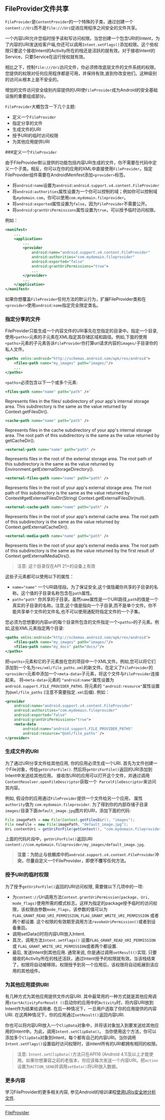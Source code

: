 ## FileProvider文件共享
`FileProvider`是`ContentProvider`的一个特殊的子类，通过创建一个`content://Uri`而不是`file:///Uri`促进应用程序之间安全的文件共享。

一个内容URI允许您临时授予读和写访问权限。当您创建一个包含URI的Intent，为了内容的URI发送给客户端,你还可以调用`Intent.setFlags()`添加权限。这个些权限只要这个接收Intent的Activity所在的栈还是活跃的就有效。对于接收Intent的Service，只要Service在运行授权就有效。

相比之下，控制`file:///Uri`访问文件，你必须修改底层文件的文件系统的权限。您提供的权限对任何应用程序都是可用，并保持有效,直到你改变他们。这种级别的访问从根本上是不安全的。

增加的文件访问安全级别内容提供的URI使`FileProvider`成为Android的安全基础设施的重要组成部分。

`FileProvider`大概包含一下几个主题:
- 定义一个`FileProvider`
- 指定分享的文件
- 生成文件的URI
- 授予URI的临时访问权限
- 为其他应用提供URI



###定义一个`FileProvider`

由于FileProvider默认提供的功能包括内容URI生成的文件，你不需要在代码中定义一个子类。相反，你可以在你的应用的XML中直接使用`FileProvider`。指定FileProvider组件需要在AndroidMenifest添加`<provider>`标签。
- 将`android:name`设置为`android:android.support.v4.content.FileProvider`
- 将`android:authorities`属性设置为一个你可以控制的域；例如你可以控制域名`mydomain.com`，你可以使用`com.mydomain.fileprovider`。
- 将`android:exported`属性设置为`false`，因为`FileProvider`不需要公开。
- 将`android:grantUriPermissions`属性设置为`true`，可以授予临时访问权限。

例如：
```xml
<manifest>
    ...
    <application>
        ...
        <provider
            android:name="android.support.v4.content.FileProvider"
            android:authorities="com.mydomain.fileprovider"
            android:exported="false"
            android:grantUriPermissions="true">
            ...
        </provider>
        ...
    </application>
</manifest>
```
如果你想覆盖`FileProvider`任何方法的默认行为，扩展FileProvider类和在`<provider>`使用`android:name`指定完全限定类名。

### 指定分享的文件
FileProvider只能生成一个内容文件的URI事先在您指定的目录中。指定一个目录,使用`<paths>`元素的子元素在XML指定其存储区域和路径。例如,下面的使用`<paths>`元素的子元素告诉`FileProvider`你打算uri请求内容的`images/`子目录你的私人文件。
```xml
<paths xmlns:android="http://schemas.android.com/apk/res/android">
    <files-path name="my_images" path="images/"/>
    ...
</paths>
```
`<paths>`必须包含以下一个或多个元素:

```xml
<files-path name="name" path="path" />`
```
Represents files in the files/ subdirectory of your app's internal storage area. This subdirectory is the same as the value returned by Context.getFilesDir().

```xml
<cache-path name="name" path="path" />
```
Represents files in the cache subdirectory of your app's internal storage area. The root path of this subdirectory is the same as the value returned by getCacheDir().

```xml
<external-path name="name" path="path" />
```
Represents files in the root of the external storage area. The root path of this subdirectory is the same as the value returned by Environment.getExternalStorageDirectory().

```xml
<external-files-path name="name" path="path" />
```
Represents files in the root of your app's external storage area. The root path of this subdirectory is the same as the value returned by Context#getExternalFilesDir(String) Context.getExternalFilesDir(null).

```xml
<external-cache-path name="name" path="path" />
```
Represents files in the root of your app's external cache area. The root path of this subdirectory is the same as the value returned by Context.getExternalCacheDir().

```xml
<external-media-path name="name" path="path" />
```
Represents files in the root of your app's external media area. The root path of this subdirectory is the same as the value returned by the first result of Context.getExternalMediaDirs().
>注意: 这个目录仅在API 21+的设备上有效

这些子元素都可以使用以下的属性：

- `name="name"`
一个URI路径段。为了保证安全,这个值隐藏你共享的子目录的名称。这个值的子目录名称包含在`path`属性。
- `path="path"`
你共享的子目录。虽然`name`属性是一个URI路径,`path`的值是一个真实的子目录的名称。注意,这个值是指向一个子目录,而不是单个文件。你不能共享单个文件的文件名,也不可以使用通配符指定文件的一个子集。

您必须为您想要的内容uri的每个目录所包含的文件指定一个`<paths>`的子元素。例如,这些XML元素指定两个目录:
```xml
<paths xmlns:android="http://schemas.android.com/apk/res/android">
    <files-path name="my_images" path="images/"/>
    <files-path name="my_docs" path="docs/"/>
</paths>
```
把`<paths>`元素和它的子元素放在您的项目中一个XML文件。例如,您可以将它们添加到一个名为`res/xml/file_paths.xml`的新文件。在定义了`FileProvider`的`<provider>`元素中添加一个`<meta-data>`子元素，将这个文件与`FileProvider`连接起来。 将`<meta-data>`元素的 `"android:name"`属性设置为`android.support.FILE_PROVIDER_PATHS`. 将元素的 `"android:resource"`属性设置为`@xml/file_paths` (注意不需要指定`.xml`后缀). 例如：
```xml
<provider
    android:name="android.support.v4.content.FileProvider"
    android:authorities="com.mydomain.fileprovider"
    android:exported="false"
    android:grantUriPermissions="true">
    <meta-data
        android:name="android.support.FILE_PROVIDER_PATHS"
        android:resource="@xml/file_paths" />
</provider>
```

### 生成文件的URI
为了通过URI分享文件给其他应用, 你的应用必须生成一个URI. 首先为文件创建一个File对象，传给`getUriForFile()`. 然后将`getUriForFile()`返回的URI添加到Intent中发送给其他应用。 接收改URI的应用可以打开这个文件，并通过调用`ContentResolver.openFileDescriptor`获取一个` ParcelFileDescriptor`来访问其内容。

例如, 假设你的应用通过`FileProvider`提供一个文件给另一个应用， 属性`authority`值为 `com.mydomain.fileprovider`. 为了得到你的内部存储子目录`images/`目录下面`default_image.jpg`图片的URI，添加下面的代码:
```java
File imagePath = new File(Context.getFilesDir(), "images");
File newFile = new File(imagePath, "default_image.jpg");
Uri contentUri = getUriForFile(getContext(), "com.mydomain.fileprovider", newFile);
```
上面的代码片段中，`getUriForFile()`返回URI `content://com.mydomain.fileprovider/my_images/default_image.jpg`.

>**注意：为防止与依赖库中的`android.support.v4.content.FileProvider`冲突，尽量自定义一个FileProvider，即使不覆写任何方法。**


### 授予URI的临时权限
为了授予`getUriForFile()`返回的URI访问权限, 需要做以下几项中的一项:
- 为`content://`Uri调用方法`Context.grantUriPermission(package, Uri, mode_flags)`使用所需的模式标志。这样为指定的package授予临时的访问权限，该权限由参数`mode_flags`，该参数的值可以为`FLAG_GRANT_READ_URI_PERMISSION`, `FLAG_GRANT_WRITE_URI_PERMISSION` 或者两个都设置. 这个权限的有效期至调用方法`revokeUriPermission()`或者到设备重启。
- 调用setData()时将内容URI放入Intent.
- 其次，调用方法`Intent.setFlags()` 设置`FLAG_GRANT_READ_URI_PERMISSION`或 `FLAG_GRANT_WRITE_URI_PERMISSION`或者两个都设置.
- 最后, 发送Intent到其他应用. 通常来说, 你是通过调用`setResult()`实现.
只要接收的Activity所在的栈还活跃，通过Intent授予的权限就有效。当该栈结束了，权限将自动被移除。权限授予到另一个应用后，该权限将自动拓展到该应用的其他组件。

### 为其他应用提供URI
有几种方式为其他应用提供文件内容URI. 其中最常用的一种方式就是其他应用调用`startActivityForResult ()`启动你的应用中的`Activity`时，将内容URI放到Intent作为结果给调用者. 在后一种情况下，一旦用户选取了你的应用提供的内容URI. 在这两种情况下，你的应用通过`setResult()`返回内容URI.

你也可以将内容URI放入一个`ClipData`对象中，并将该对象加入到要发送给其他应用的Intent中。为此，调用`Intent.setClipData()`。 当你使用这个方法，你可以添加多个`ClipData`对象到Intent，每个都有自己的内容URI。当你调用`Intent.setFlags()`设置临时访问权限时，该intent所有的URI都拥有相同的权限。

>注意: `Intent.setClipData()`方法只在API16 (Android 4.1)及以上才能使用。如果你想兼容之前的老版本，你应该每次发送一个内容URI。把`action`设置为`ACTION_SEND`并调用`setData()`将URI放入数据。

### 更多内容
学习FileProvider的更多相关内容, 参见Android的培训课程[使用URIs安全地分析文件](https://developer.android.com/training/secure-file-sharing/index.html).



-------------
[FileProvider](https://developer.android.com/reference/android/support/v4/content/FileProvider)
